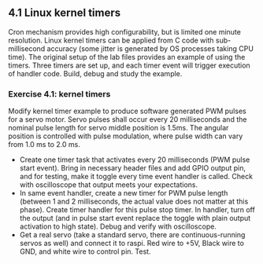 
## 4.1 Linux kernel timers

Cron mechanism provides high configurability, but is limited one minute resolution. Linux kernel timers can be applied from C code with sub-millisecond accuracy (some jitter is generated by OS processes taking CPU time). The original setup of the lab files provides an example of using the timers. Three timers are set up, and each timer event will trigger execution of handler code. Build, debug and study the example.

### Exercise 4.1: kernel timers

Modify kernel timer example to produce software generated PWM pulses for a servo motor. Servo pulses shall occur every 20 milliseconds and the nominal pulse length for servo middle position is 1.5ms. The angular position is controlled with pulse modulation, where pulse width can vary from 1.0 ms to 2.0 ms.  
- Create one timer task that activates every 20 milliseconds (PWM pulse start event). Bring in necessary header files and add GPIO output pin, and for testing, make it toggle every time event handler is called. Check with oscilloscope that output meets your expectations.
- In same event handler, create a new timer for PWM pulse length (between 1 and 2 milliseconds, the actual value does not matter at this phase). Create timer handler for this pulse stop timer. In handler, turn off the output (and in pulse start event replace the toggle with plain output activation to high state). Debug and verify with oscilloscope.
- Get a real servo (take a standard servo, there are continuous-running servos as well) and connect it to raspi. Red wire to +5V, Black wire to GND, and white wire to control pin. Test.

